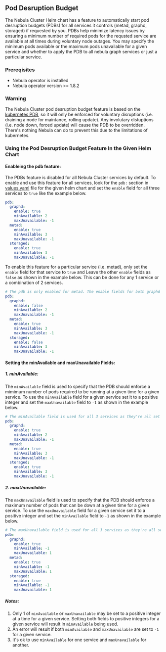 ## Pod Desruption Budget
The Nebula Cluster Helm chart has a feature to automatically start pod desruption budgets (PDBs) for all services it controls (metad, graphd, storaged) if requested by you. PDBs help minimize latency issues by ensuring a minimum number of required pods for the requsted service are available at all times during voluntary node outages. You may specify the minimum pods available or the maximum pods unavailable for a given service and whether to apply the PDB to all nebula graph services or just a particular service.

### Prereqisites
* Nebula operator is installed
* Nebula operator version >= 1.8.2

### Warning
The Nebula Cluster pod desruption budget feature is based on the [kubernetes PDB](https://kubernetes.io/docs/tasks/run-application/configure-pdb/), so it will only be enforced for voluntary disruptions (i.e. draining a node for maintance, rolling update). Any involutary distuptions (i.e. node down, forced update) will cause the PDB to be overridden. There's nothing Nebula can do to prevent this due to the limitations of kubernetes.

### Using the Pod Desruption Budget Feature In the Given Helm Chart

#### Enableing the pdb feature:
The PDBs feature is disabled for all Nebula Cluster services by default. To enable and use this feature for all services, look for the `pdb:` section in [values.yaml](https://raw.githubusercontent.com/vesoft-inc/nebula-operator/refs/heads/add-documentation/charts/nebula-cluster/values.yaml) file for the given helm chart and set the `enable` field for all three services to `true` like the example below. 
```yaml
pdb:
  graphd:
    enable: true
    minAvailable: 2
    maxUnavailable: -1
  metad:
    enable: true
    minAvailable: 3
    maxUnavailable: -1
  storaged:
    enable: true
    minAvailable: 3
    maxUnavailable: -1
```

To enable this feature for a particular service (i.e. metad), only set the `enable` field for that service to `true` and Leave the other `enable` fields as `false` as shown in the example below. This can be done for any 1 service or a combination of 2 services.
```yaml
# The pdb is only enabled for metad. The enable fields for both graphd and storaged are set to false.
pdb:
  graphd:
    enable: false
    minAvailable: 2
    maxUnavailable: -1
  metad:
    enable: true
    minAvailable: 3
    maxUnavailable: -1
  storaged:
    enable: false
    minAvailable: 3
    maxUnavailable: -1
```

#### Setting the minAvailable and maxUnavailable Fields:
##### 1. minAvailable:
The `minAvailable` field is used to specify that the PDB should enforce a mimimum number of pods required to be running at a given time for a given service. To use the `minAvailable` field for a given service set it to a positive integer and set the `maxUnavailable` field to `-1` as shown in the example below.
```yaml
# The minAvailable field is used for all 3 services as they're all set to positive values
pdb:
  graphd:
    enable: true
    minAvailable: 2
    maxUnavailable: -1
  metad:
    enable: true
    minAvailable: 3
    maxUnavailable: -1
  storaged:
    enable: true
    minAvailable: 3
    maxUnavailable: -1
```

##### 2. maxUnavailable:
The `maxUnavailable` field is used to specify that the PDB should enforce a maximum number of pods that can be down at a given time for a given service. To use the `maxUnavailable` field for a given service set it to a positive integer and set the `minAvailable` field to `-1` as shown in the example below.
```yaml
# The maxUnavailable field is used for all 3 services as they're all set to positive values
pdb:
  graphd:
    enable: true
    minAvailable: -1
    maxUnavailable: 1
  metad:
    enable: true
    minAvailable: -1
    maxUnavailable: 1
  storaged:
    enable: true
    minAvailable: -1
    maxUnavailable: 1
```

##### Notes: 
1. Only 1 of `minAvailable` or `maxUnavailable` may be set to a positive integer at a time for a given service. Setting both fields to positive integers for a given service will result in `minAvailable` being used.
2. An error will result if both `minAvailable` and `maxUnavailable` are set to `-1` for a given service.
3. It's ok to use `minAvailable` for one service and `maxUnavailable` for another.
